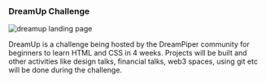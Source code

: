 ### DreamUp Challenge

![dreamup landing page](https://user-images.githubusercontent.com/108290182/186879005-50907a8a-a7f0-4706-9936-691947489915.png)

DreamUp is a challenge being hosted by the DreamPiper community for beginners to learn HTML and CSS in 4 weeks. Projects will be built and other activities like design talks, financial talks, web3 spaces, using git etc will be done during the challenge.
